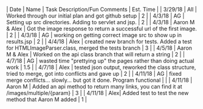 | Date | Name | Task Description/Fun Comments | Est. Time |
| 3/29/18 | All | Worked through our initial plan and got github setup | 2 |
| 4/3/18 | AG | Setting up src directories. Adding to servlet and jsp. | 2 |
| 4/3/18 | Aaron M & Alex | Got the image response to return a successful url of the first image. | 2 |
| 4/3/18 | AG | working on getting correct image src to show up in results.jsp | 2 |
| 4/4/18 | Alex | created new branch for tests. Added a test for HTMLImageParser.class, merged the tests branch | 3 |
| 4/5/18 | Aaron M & Alex | Worked on the api class branch that will return a string | 2 |
| 4/7/18 | AG | wasted time "prettying up" the pages rather than doing actual work | 1.5 |
| 4/7/18 | Alex | tested json output, reworked the class structure, tried to merge, got into conflicts and gave up | 2 |
| 4/11/18 | AG | fixed merge conflicts... slowly... but got it done. Program functional |  |
| 4/11/18 | Aaron M | Added an api method to return many links, you can find it at /images/multiple/{param} | 3 |
| 4/11/18 | Alex| Added test to test the new method that Aaron M added | 1 |
